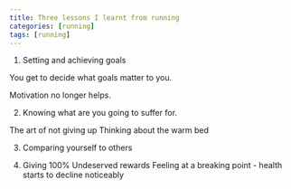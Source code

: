 ```yaml
---
title: Three lessons I learnt from running
categories: [running]
tags: [running]
---
```


1. Setting and achieving goals

You get to decide what goals matter to you.

Motivation no longer helps.

2. Knowing what are you going to suffer for.

The art of not giving up
Thinking about the warm bed

3. Comparing yourself to others

4. Giving 100%
Undeserved rewards
Feeling at a breaking point - health starts to decline noticeably

